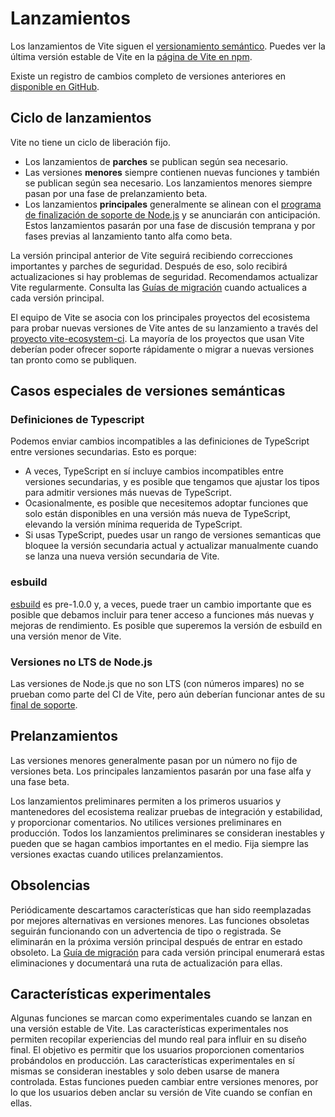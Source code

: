 # Lanzamientos

Los lanzamientos de Vite siguen el [versionamiento semántico](https://semver.org/). Puedes ver la última versión estable de Vite en la [página de Vite en npm](https://www.npmjs.com/package/vite).

Existe un registro de cambios completo de versiones anteriores en [disponible en GitHub](https://github.com/vitejs/vite/blob/main/packages/vite/CHANGELOG.md).

## Ciclo de lanzamientos

Vite no tiene un ciclo de liberación fijo.

- Los lanzamientos de **parches** se publican según sea necesario.
- Las versiones **menores** siempre contienen nuevas funciones y también se publican según sea necesario. Los lanzamientos menores siempre pasan por una fase de prelanzamiento beta.
- Los lanzamientos **principales** generalmente se alinean con el [programa de finalización de soporte de Node.js](https://endoflife.date/nodejs) y se anunciarán con anticipación. Estos lanzamientos pasarán por una fase de discusión temprana y por fases previas al lanzamiento tanto alfa como beta.

La versión principal anterior de Vite seguirá recibiendo correcciones importantes y parches de seguridad. Después de eso, solo recibirá actualizaciones si hay problemas de seguridad. Recomendamos actualizar Vite regularmente. Consulta las [Guías de migración](https://es.vitejs.dev/guide/migration.html) cuando actualices a cada versión principal.

El equipo de Vite se asocia con los principales proyectos del ecosistema para probar nuevas versiones de Vite antes de su lanzamiento a través del [proyecto vite-ecosystem-ci](https://github.com/vitejs/vite-ecosystem-ci). La mayoría de los proyectos que usan Vite deberían poder ofrecer soporte rápidamente o migrar a nuevas versiones tan pronto como se publiquen.

## Casos especiales de versiones semánticas

### Definiciones de Typescript

Podemos enviar cambios incompatibles a las definiciones de TypeScript entre versiones secundarias. Esto es porque:

- A veces, TypeScript en sí incluye cambios incompatibles entre versiones secundarias, y es posible que tengamos que ajustar los tipos para admitir versiones más nuevas de TypeScript.
- Ocasionalmente, es posible que necesitemos adoptar funciones que solo están disponibles en una versión más nueva de TypeScript, elevando la versión mínima requerida de TypeScript.
- Si usas TypeScript, puedes usar un rango de versiones semanticas que bloquee la versión secundaria actual y actualizar manualmente cuando se lanza una nueva versión secundaria de Vite.

### esbuild

[esbuild](https://esbuild.github.io/) es pre-1.0.0 y, a veces, puede traer un cambio importante que es posible que debamos incluir para tener acceso a funciones más nuevas y mejoras de rendimiento. Es posible que superemos la versión de esbuild en una versión menor de Vite.

### Versiones no LTS de Node.js

Las versiones de Node.js que no son LTS (con números impares) no se prueban como parte del CI de Vite, pero aún deberían funcionar antes de su [final de soporte](https://endoflife.date/nodejs).

## Prelanzamientos​

Las versiones menores generalmente pasan por un número no fijo de versiones beta. Los principales lanzamientos pasarán por una fase alfa y una fase beta.

Los lanzamientos preliminares permiten a los primeros usuarios y mantenedores del ecosistema realizar pruebas de integración y estabilidad, y proporcionar comentarios. No utilices versiones preliminares en producción. Todos los lanzamientos preliminares se consideran inestables y pueden que se hagan cambios importantes en el medio. Fija siempre las versiones exactas cuando utilices prelanzamientos.

## Obsolencias

Periódicamente descartamos características que han sido reemplazadas por mejores alternativas en versiones menores. Las funciones obsoletas seguirán funcionando con un advertencia de tipo o registrada. Se eliminarán en la próxima versión principal después de entrar en estado obsoleto. La [Guía de migración](/guide/migration.html) para cada versión principal enumerará estas eliminaciones y documentará una ruta de actualización para ellas.

## Características experimentales

Algunas funciones se marcan como experimentales cuando se lanzan en una versión estable de Vite. Las características experimentales nos permiten recopilar experiencias del mundo real para influir en su diseño final. El objetivo es permitir que los usuarios proporcionen comentarios probándolos en producción. Las características experimentales en sí mismas se consideran inestables y solo deben usarse de manera controlada. Estas funciones pueden cambiar entre versiones menores, por lo que los usuarios deben anclar su versión de Vite cuando se confían en ellas.
